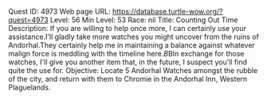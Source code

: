 Quest ID: 4973
Web page URL: https://database.turtle-wow.org/?quest=4973
Level: 56
Min Level: 53
Race: nil
Title: Counting Out Time
Description: If you are willing to help once more, I can certainly use your assistance.I'll gladly take more watches you might uncover from the ruins of Andorhal.They certainly help me in maintaining a balance against whatever malign force is meddling with the timeline here.$B$BIn exchange for those watches, I'll give you another item that, in the future, I suspect you'll find quite the use for.
Objective: Locate 5 Andorhal Watches amongst the rubble of the city, and return with them to Chromie in the Andorhal Inn, Western Plaguelands.

